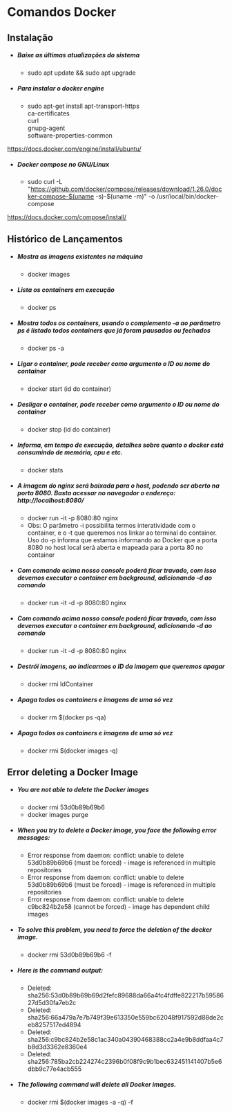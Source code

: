 # Comandos Docker

## Instalação
 * ##### Baixe as últimas atualizações do sistema
    * sudo apt update && sudo apt upgrade
 * ##### Para instalar o docker engine
    * sudo apt-get install apt-transport-https \
       ca-certificates \
       curl \
       gnupg-agent \
       software-properties-common
       
https://docs.docker.com/engine/install/ubuntu/

 * ##### Docker compose no GNU/Linux
    * sudo curl -L "https://github.com/docker/compose/releases/download/1.26.0/docker-compose-$(uname -s)-$(uname -m)" -o /usr/local/bin/docker-compose

https://docs.docker.com/compose/install/



## Histórico de Lançamentos

* ##### Mostra as imagens existentes na máquina
    * docker images
* ##### Lista os containers em execução
    * docker ps
* ##### Mostra todos os containers, usando o complemento ‐a ao parâmetro ps é listado todos containers que já foram pausados ou fechados
    * docker ps -a
* ##### Ligar o container, pode receber como argumento o ID ou nome do container
    * docker start (id do container)
* ##### Desligar o container, pode receber como argumento o ID ou nome do container
    * docker stop (id do container)
* ##### Informa, em tempo de execução, detalhes sobre quanto o docker está consumindo de memória, cpu e etc.
    * docker stats
* ##### A imagem do nginx será baixada para o host, podendo ser aberto na porta 8080. Basta acessar no navegador o endereço: http://localhost:8080/
    * docker run -it -p 8080:80 nginx
    * Obs: O parâmetro ‐i possibilita termos interatividade com o container, e o ‐t que queremos nos linkar ao terminal do container. 
         Uso do ‐p informa que estamos informando ao Docker que a porta 8080 no host local será aberta e mapeada para a porta 80 no container
* ##### Com comando acima nosso console poderá ficar travado, com isso devemos executar o container em background, adicionando -d ao comando
    * docker run -it -d -p 8080:80 nginx
* ##### Com comando acima nosso console poderá ficar travado, com isso devemos executar o container em background, adicionando -d ao comando
    * docker run -it -d -p 8080:80 nginx
* ##### Destrói imagens, ao indicarmos o ID da imagem que queremos apagar
    * docker rmi IdContainer
* ##### Apaga todos os containers e imagens de uma só vez
    * docker rm $(docker ps ‐qa)
* ##### Apaga todos os containers e imagens de uma só vez
    * docker rmi $(docker images ‐q)

## Error deleting a Docker Image

* ##### You are not able to delete the Docker images
    * docker rmi 53d0b89b69b6
    * docker images purge
* ##### When you try to delete a Docker image, you face the following error messages:
    * Error response from daemon: conflict: unable to delete 53d0b89b69b6 (must be forced) - image is referenced in multiple repositories
    * Error response from daemon: conflict: unable to delete 53d0b89b69b6 (must be forced) - image is referenced in multiple repositories
    * Error response from daemon: conflict: unable to delete c9bc824b2e58 (cannot be forced) - image has dependent child images     
* ##### To solve this problem, you need to force the deletion of the docker image.
    * docker rmi 53d0b89b69b6 -f  
* ##### Here is the command output:
    * Deleted: sha256:53d0b89b69b69d2fefc89688da66a4fc4fdffe822217b5958627d5d30fa7eb2c
    * Deleted: sha256:66a479a7e7b749f39e613350e559bc62048f917592d88de2ceb8257517ed4894
    * Deleted: sha256:c9bc824b2e58c1ac340a04390468388cc2a4e9b8ddfaa4c7b8d3d3362e8360e4
    * Deleted: sha256:785ba2cb224274c2396b0f08f9c9b1bec632451141407b5e6dbb9c77e4acb555
* ##### The following command will delete all Docker images.
    * docker rmi $(docker images -a -q) -f
